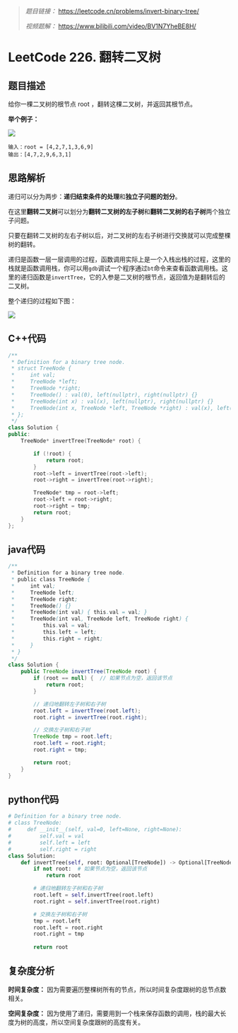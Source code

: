 > *题目链接：* https://leetcode.cn/problems/invert-binary-tree/
>
> *视频题解：* https://www.bilibili.com/video/BV1N7YheBE8H/

# LeetCode 226. 翻转二叉树

## 题目描述

给你一棵二叉树的根节点 root ，翻转这棵二叉树，并返回其根节点。

**举个例子：**

![](https://gitee.com/ldtech007/picture/raw/master/pic/lc-0226-01.png)

```
输入：root = [4,2,7,1,3,6,9]
输出：[4,7,2,9,6,3,1]
```

## 思路解析

递归可以分为两步：**递归结束条件的处理**和**独立子问题的划分**。

在这里**翻转二叉树**可以划分为**翻转二叉树的左子树**和**翻转二叉树的右子树**两个独立子问题。

只要在翻转二叉树的左右子树以后，对二叉树的左右子树进行交换就可以完成整棵树的翻转。

递归是函数一层一层调用的过程，函数调用实际上是一个入栈出栈的过程，这里的栈就是函数调用栈，你可以用`gdb`调试一个程序通过`bt`命令来查看函数调用栈。这里的递归函数是`invertTree`，它的入参是二叉树的根节点，返回值为是翻转后的二叉树。

整个递归的过程如下图：

![](https://gitee.com/ldtech007/picture/raw/master/pic/lc-0226-02.png)

## C++代码

```cpp
/**
 * Definition for a binary tree node.
 * struct TreeNode {
 *     int val;
 *     TreeNode *left;
 *     TreeNode *right;
 *     TreeNode() : val(0), left(nullptr), right(nullptr) {}
 *     TreeNode(int x) : val(x), left(nullptr), right(nullptr) {}
 *     TreeNode(int x, TreeNode *left, TreeNode *right) : val(x), left(left), right(right) {}
 * };
 */
class Solution {
public:
    TreeNode* invertTree(TreeNode* root) {

        if (!root) {
            return root;
        }
        root->left = invertTree(root->left);
        root->right = invertTree(root->right);

        TreeNode* tmp = root->left;
        root->left = root->right;
        root->right = tmp;
        return root;
    }
};
```
## java代码

```java
/**
 * Definition for a binary tree node.
 * public class TreeNode {
 *     int val;
 *     TreeNode left;
 *     TreeNode right;
 *     TreeNode() {}
 *     TreeNode(int val) { this.val = val; }
 *     TreeNode(int val, TreeNode left, TreeNode right) {
 *         this.val = val;
 *         this.left = left;
 *         this.right = right;
 *     }
 * }
 */
class Solution {
    public TreeNode invertTree(TreeNode root) {
        if (root == null) {  // 如果节点为空，返回该节点
            return root;
        }

        // 递归地翻转左子树和右子树
        root.left = invertTree(root.left);
        root.right = invertTree(root.right);

        // 交换左子树和右子树
        TreeNode tmp = root.left;
        root.left = root.right;
        root.right = tmp;

        return root;
    }
}
```

## python代码

```python
# Definition for a binary tree node.
# class TreeNode:
#     def __init__(self, val=0, left=None, right=None):
#         self.val = val
#         self.left = left
#         self.right = right
class Solution:
    def invertTree(self, root: Optional[TreeNode]) -> Optional[TreeNode]:
        if not root:  # 如果节点为空，返回该节点
            return root

        # 递归地翻转左子树和右子树
        root.left = self.invertTree(root.left)
        root.right = self.invertTree(root.right)

        # 交换左子树和右子树
        tmp = root.left
        root.left = root.right
        root.right = tmp
        
        return root
```

## 复杂度分析

**时间复杂度：**  因为需要遍历整棵树所有的节点，所以时间复杂度跟树的总节点数相关。

**空间复杂度：** 因为使用了递归，需要用到一个栈来保存函数的调用，栈的最大长度为树的高度，所以空间复杂度跟树的高度有关。

